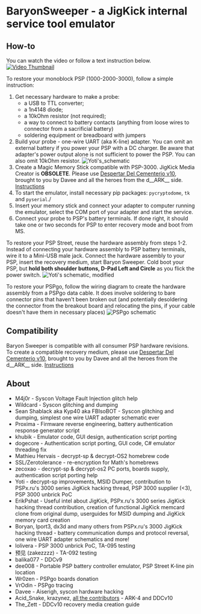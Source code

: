 # BaryonSweeper - a JigKick internal service tool emulator

## How-to
You can watch the video or follow a text instruction below.
[![Video Thumbnail](http://img.youtube.com/vi/ZiyRU0H7CU8/0.jpg)](http://www.youtube.com/watch?v=ZiyRU0H7CU8 "PSP-3000 Unbrick Guide")

To restore your monoblock PSP (1000-2000-3000), follow a simple instruction: 
1. Get necessary hardware to make a probe: 
    - a USB to TTL converter;
    - a 1n4148 diode; 
    - a 10kOhm resistor (not required); 
    - a way to connect to battery contacts (anything from loose wires to connector from a sacrificial battery)
    - soldering equipment or breadboard with jumpers
2. Build your probe - one-wire UART (aka K-line) adapter. You can omit an external battery if you power your PSP with a DC charger. Be aware that adapter's power output alone is not sufficient to power the PSP. You can also omit 10kOhm resistor.
![Yoti's_schematic](https://user-images.githubusercontent.com/82090925/129186282-6d036e88-fab3-4fac-9b2a-7ac2bf7f9628.png)
3. Create a Magic Memory Stick compatible with PSP-3000. JigKick Media Creator is **OBSOLETE**. Please use [Despertar Del Cementerio v10](https://github.com/PSP-Archive/ARK-4/releases/), brought to you by Davee and all the heroes from the d__ARK__ side. [Instructions](https://wololo.net/2024/04/20/release-new-cipl-and-despertar-del-cementerio-v10-for-every-psp/)
4. To start the emulator, install necessary pip packages: `pycryptodome`, `tk` and `pyserial`./
5. Insert your memory stick and connect your adapter to computer running the emulator, select the COM port of your adapter and start the service.
6. Connect your probe to PSP's battery terminals. If done right, it should take one or two seconds for PSP to enter recovery mode and boot from MS.
   
To restore your PSP Street, reuse the hardware assembly from steps 1-2. 
Instead of connecting your hardware assembly to PSP battery terminals, wire it to a Mini-USB male jack.
Connect the hardware assembly to your PSP, insert the recovery medium, start Baryon Sweeper. Cold boot your PSP, but **hold both shoulder buttons, D-Pad Left and Circle** as you flick the power switch. 
![Yoti's schematic, modified](https://github.com/user-attachments/assets/0d80cb8f-d2e0-42c8-9ee2-c789f4692f82)

To restore your PSPgo, follow the wiring diagram to create the hardware assembly from a PSPgo data cable.
It does involve soldering to bare connector pins that haven't been broken out (and potentially desoldering the connector from the breakout board and relocating the pins, if your cable doesn't have them in necessary places)
![PSPgo schematic](https://github.com/user-attachments/assets/3e7a5df9-0837-4502-9997-49df0f25354f)

## Compatibility
Baryon Sweeper is compatible with all consumer PSP hardware revisions.
To create a compatible recovery medium, please use [Despertar Del Cementerio v10](https://github.com/PSP-Archive/ARK-4/releases/), brought to you by Davee and all the heroes from the d__ARK__ side. [Instructions](https://wololo.net/2024/04/20/release-new-cipl-and-despertar-del-cementerio-v10-for-every-psp/)

## About
- M4j0r - Syscon Voltage Fault Injection glitch help
- Wildcard - Syscon glitching and dumping
- Sean Shablack aka Kyp40 aka FBIsoBOT - Syscon glitching and dumping, simplest one wire UART adapter schematic ever
- Proxima - Firmware reverse engineering, battery authentication response generator script
- khubik - Emulator code, GUI design, authentication script porting
- dogecore - Authentication script porting, GUI code, C# emulator threading fix
- Mathieu Hervais - decrypt-sp & decrypt-OS2 homebrew code
- SSL/Zerotolerance - re-encryption for Math's homebrews
- zecoxao - decrypt-sp & decrypt-os2 PC ports, boards supply, authentication script porting help
- Yoti - decrypt-sp improvements, MSID Dumper, contribution to PSPx.ru's 3000 series JigKick hacking thread, PSP 3000 supplier (<3), PSP 3000 unbrick PoC
- ErikPshat - Useful intel about JigKick, PSPx.ru's 3000 series JigKick hacking thread contribution, creation of functional JigKick memcard clone from original dump, userguides for MSID dumping and JigKick memory card creation
- Boryan, lport3, dx3d and many others from PSPx.ru's 3000 JigKick hacking thread - battery communication dumps and protocol reversal, one wire UART adapter schematics and more!
- lolivera - PSP 3000 unbrick PoC, TA-095 testing
- 预见 (zakezzzz) - TA-092 testing
- balika077 - DDCv9
- dee008 - Portable PSP battery controller emulator, PSP Street K-line pin location
- Wr0zen - PSPgo boards donation
- VrOdin - PSPgo tracing
- Davee - Aiserigh, syscon hardware hacking 
- Acid_Snake, krazynez, [all the contributors](https://github.com/PSP-Archive/ARK-4/graphs/contributors) - ARK-4 and DDCv10
- The_Zett - DDCv10 recovery media creation guide
